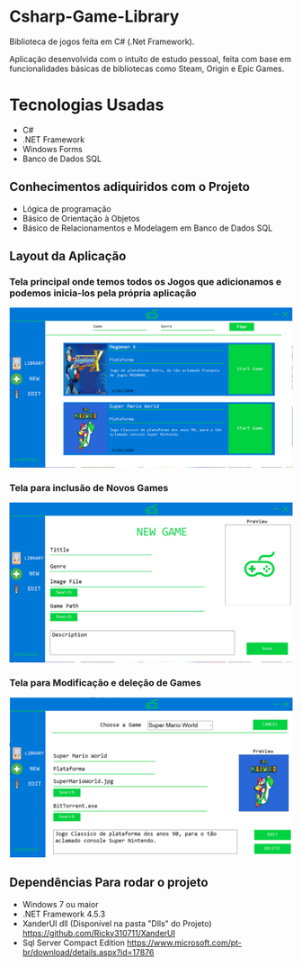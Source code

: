 # Csharp-Game-Library

Biblioteca de jogos feita em C# (.Net Framework).


<p>Aplicação desenvolvida com o intuíto de estudo pessoal, feita com base em funcionalidades básicas de bibliotecas como Steam, Origin e Epic Games.</p>


<h1>Tecnologias Usadas</h1>

-  C#
- .NET Framework
-  Windows Forms
-  Banco de Dados SQL

<h2>Conhecimentos adiquiridos com o Projeto</h2>

- Lógica de programação
- Básico de Orientação à Objetos
- Básico de Relacionamentos e Modelagem em Banco de Dados SQL

<h2>Layout da Aplicação</h2>

<h3>Tela principal onde temos todos os Jogos que adicionamos e podemos inicia-los pela própria aplicação</h3>
<img src="images/Library.png" width="900">

<h3>Tela para inclusão de Novos Games</h3>
<img src="images/NewGame.png" width="900">

<h3>Tela para Modificação e deleção de Games</h3>
<img src="images/Edit.png" width="900">

<h2>Dependências Para rodar o projeto</h2>

- Windows 7 ou maior
- .NET Framework 4.5.3
- XanderUI dll (Disponível na pasta "Dlls" do Projeto) <https://github.com/Ricky310711/XanderUI>
- Sql Server Compact Edition <https://www.microsoft.com/pt-br/download/details.aspx?id=17876>

